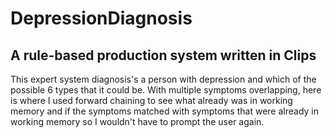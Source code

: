# DepressionDiagnosis
## A rule-based production system written in Clips

This expert system diagnosis's a person with depression and which of the possible 6 types that it could be. With
multiple symptoms overlapping, here is where I used forward chaining to see what already was in working memory and
if the symptoms matched with symptoms that were already in working memory so I wouldn't have to prompt the user again.
